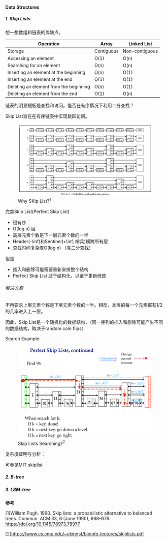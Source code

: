 #### Data Structures

##### 1. Skip Lists

想一想数组和链表的优缺点。

| Operation                              | Array      | Linked List    |
| -------------------------------------- | ---------- | -------------- |
| Storage                                | Contiguous | Non-contiguous |
| Accessing an element                   | O(1)       | O(n)           |
| Searching for an element               | O(n)       | O(n)           |
| Inserting an element at the beginning  | O(n)       | O(1)           |
| Inserting an element at the end        | O(1)       | O(1)           |
| Deleting an element from the beginning | O(n)       | O(1)           |
| Deleting an element from the end       | O(1)       | O(n)           |

链表的明显短板是查找和访问。能否在有序情况下利用二分查找？

Skip List旨在在有序链表中实现跳跃访问。

<figure>
    <img src="./images/image-datastructure/skiplist1.png"
         alt="Why Skip Lists">
    <figcaption>Why SKip List?<sup>1</sup> </figcaption>
</figure>

完美Skip List(Perfect Skip List)

- 键有序
- O(log n) 层
- 高层元素个数是下一层元素个数的一半
- Header(-\inf)和Sentinel(+\inf, 哨兵)横跨所有层
- 查找时间复杂度O(log n) （类二分查找）

但是

- 插入和删除可能需要重新安排整个结构
- Perfect Skip List 过于结构化，以至于更新低效


###### 解决方案

不再要求上层元素个数是下层元素个数的一半。相反，本层的每一个元素都有1/2的几率进入上一层。

因此，Skip List是一个随机化的数据结构，（同一序列的插入和删除可能产生不同的数据结构，取决于random coin flips）

Search Example:

<figure>
    <img src="./images/image-datastructure/skiplist2.png"
         alt="Skip Lists Searching" width=500>
    <figcaption>Skip Lists Searching?<sup>2</sup> </figcaption>
</figure>

复杂度证明与分析：

可参见[MIT skiplist](https://courses.csail.mit.edu/6.046/spring04/handouts/skiplists.pdf)

##### 2. B-tree

##### 3. LSM-tree










**参考**

<a id="1">[1]</a>William Pugh. 1990. Skip lists: a probabilistic alternative to balanced trees. Commun. ACM 33, 6 (June 1990), 668–676. https://doi.org/10.1145/78973.78977

<a id="2">[2]</a>https://www.cs.cmu.edu/~ckingsf/bioinfo-lectures/skiplists.pdf

